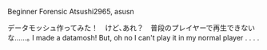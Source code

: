 Beginner Forensic
Atsushi2965, asusn

データモッシュ作ってみた！　けど､あれ？　普段のプレイヤーで再生できないな……｡
I made a datamosh! But, oh no I can't play it in my normal player . . . .
